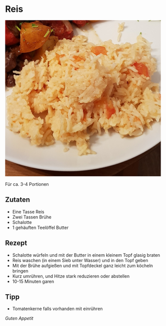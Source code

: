 # Reis

![img](imgs/Reis.jpg)

Für ca. 3-4 Portionen

## Zutaten
- Eine Tasse Reis
- Zwei Tassen Brühe
- Schalotte
- 1 gehäuften Teelöffel Butter

## Rezept
- Schalotte würfeln und mit der Butter in einem kleinem Topf glasig braten
- Reis waschen (in einem Sieb unter Wasser) und in den Topf geben
- Mit der Brühe aufgießen und mit Topfdeckel ganz leicht zum köcheln bringen
- Kurz umrühren, und Hitze stark reduzieren oder abstellen
- 10-15 Minuten garen

## Tipp
- Tomatenkerne falls vorhanden mit einrühren

*Guten Appetit*
